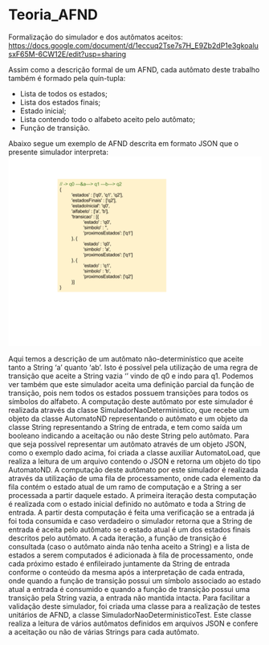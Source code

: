 # Teoria_AFND

Formalização do simulador e dos autômatos aceitos: https://docs.google.com/document/d/1eccuq2Tse7s7H_E9Zb2dP1e3gkoalusxF65M-6CW12E/edit?usp=sharing

Assim como a descrição formal de um AFND, cada autômato deste trabalho também é formado pela quín-tupla:
 - Lista de todos os estados;
 - Lista dos estados finais;
 - Estado inicial;
 - Lista contendo todo o alfabeto aceito pelo autômato;
 - Função de transição.
 
Abaixo segue um exemplo de AFND descrita em formato JSON que o presente simulador interpreta:
![Exemplo de autômato|Solid](https://raw.githubusercontent.com/lehmann/Teoria_AFND/master/Simulador/src/main/resources/Trabalho%201%20-%20Formaliza%C3%A7%C3%A3o.png)
 
Aqui temos a descrição de um autômato não-determinístico que aceite tanto a String ‘a’ quanto ‘ab’. Isto é possível pela utilização de uma regra de transição que aceite a String vazia ‘’ vindo de q0 e indo para q1. Podemos ver também que este simulador aceita uma definição parcial da função de transição, pois nem todos os estados possuem transições para todos os símbolos do alfabeto.
A computação deste autômato por este simulador é realizada através da classe SimuladorNaoDeterministico, que recebe um objeto da classe AutomatoND representando o autômato e um objeto da classe String representando a String de entrada, e tem como saída um booleano indicando a aceitação ou não deste String pelo autômato.
Para que seja possível representar um autômato através de um objeto JSON, como o exemplo dado acima, foi criada a classe auxiliar AutomatoLoad, que realiza a leitura de um arquivo contendo o JSON e retorna um objeto do tipo AutomatoND.
A computação deste autômato por este simulador é realizada através da utilização de uma fila de processamento, onde cada elemento da fila contém o estado atual de um ramo de computação e a String a ser processada a partir daquele estado. A primeira iteração desta computação é realizada com o estado inicial definido no autômato e toda a String de entrada. A partir desta computação é feita uma verificação se a entrada já foi toda consumida e caso verdadeiro o simulador retorna que a String de entrada é aceita pelo autômato se o estado atual é um dos estados finais descritos pelo autômato.
A cada iteração, a função de transição é consultada (caso o autômato ainda não tenha aceito a String) e a lista de estados a serem computados é adicionada à fila de processamento, onde cada próximo estado é enfileirado juntamente da String de entrada conforme o conteúdo da mesma após a interpretação de cada entrada, onde quando a função de transição possui um símbolo associado ao estado atual a entrada é consumido e quando a função de transição possui uma transição pela String vazia, a entrada não mantida intacta.
Para facilitar a validação deste simulador, foi criada uma classe para a realização de testes unitários de AFND, a classe SimuladorNaoDeterministicoTest. Este classe realiza a leitura de vários autômatos definidos em arquivos JSON e confere a aceitação ou não de várias Strings para cada autômato.
